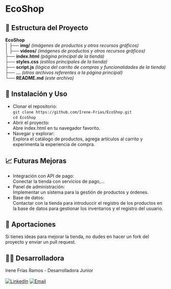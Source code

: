 # EcoShop
## 📁 Estructura del Proyecto
**EcoShop**
</br>
│  ├── **img/**              *(imágenes de productos y otros recursos gráficos)*
</br> 
│  ├── **videos/**           *(imágenes de productos y otros recursos gráficos)*
</br>
├── **index.html**          *(página principal de la tienda)*
</br>
├── **styles.css**          *(estilos principales de la tienda)*
</br>
├── **script.js**           *(lógica del carrito de compras y funcionalidades de la tienda)*
</br>
├── **...**                 *(otros archivos referentes a la página principal)*
</br>
└── **README.md**           *(este archivo)*

## 🚀 Instalación y Uso
- Clonar el repositorio:
  </br>
``` git clone https://github.com/Irene-Frias/EcoShop.git ```
  </br>
``` cd EcoShop ```
- Abrir el proyecto:
  </br>Abre index.html en tu navegador favorito.
- Navegar y explorar:
  </br> Explora el catálogo de productos, agrega artículos al carrito y experimenta la experiencia de compra.

## 📈 Futuras Mejoras
- Integración con API de pago:
  </br>Conectar la tienda con servicios de pago,...
- Panel de administración:
  </br>Implementar un sistema para la gestión de productos y órdenes.
- Base de datos:
  </br>Contactar con la tienda para introduccir el registro de los productos en la base de datos para gestionar los inventarios y el registro del usuario.

## 📝 Aportaciones
Si tienes ideas para mejorar la tienda, no dudes en hacer un fork del proyecto y enviar un pull request.

## 👩‍💻 Desarrolladora
Irene Frías Ramos - Desarrolladora Junior
<br> </br>
[![LinkedIn](https://img.shields.io/badge/LinkedIn-0077B5?style=for-the-badge&logo=linkedin&logoColor=white)](https://www.linkedin.com/in/IreneFrías/)
[![Email](https://img.shields.io/badge/Email-D14836?style=for-the-badge&logo=gmail&logoColor=white)](mailto:irene5frias@gmail.com)
